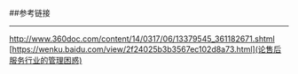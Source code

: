 ##参考链接
___
http://www.360doc.com/content/14/0317/06/13379545_361182671.shtml
[https://wenku.baidu.com/view/2f24025b3b3567ec102d8a73.html](论售后服务行业的管理困惑)